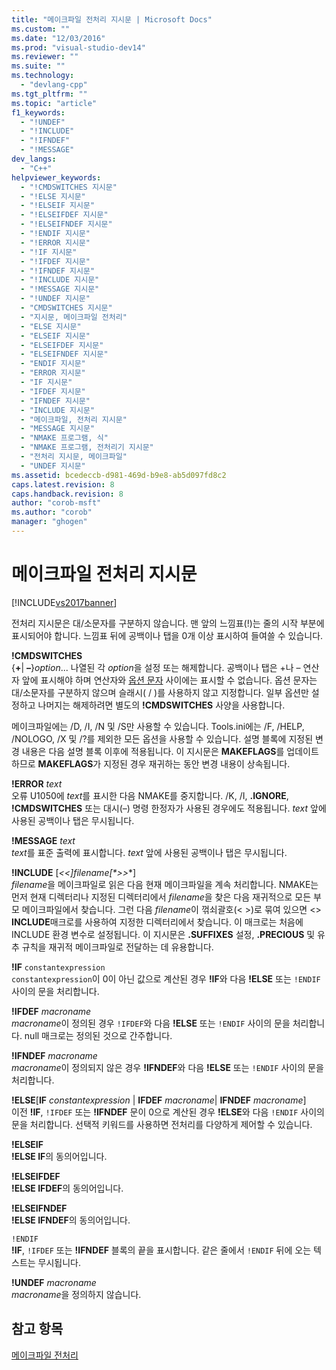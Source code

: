 ```yaml
---
title: "메이크파일 전처리 지시문 | Microsoft Docs"
ms.custom: ""
ms.date: "12/03/2016"
ms.prod: "visual-studio-dev14"
ms.reviewer: ""
ms.suite: ""
ms.technology: 
  - "devlang-cpp"
ms.tgt_pltfrm: ""
ms.topic: "article"
f1_keywords: 
  - "!UNDEF"
  - "!INCLUDE"
  - "!IFNDEF"
  - "!MESSAGE"
dev_langs: 
  - "C++"
helpviewer_keywords: 
  - "!CMDSWITCHES 지시문"
  - "!ELSE 지시문"
  - "!ELSEIF 지시문"
  - "!ELSEIFDEF 지시문"
  - "!ELSEIFNDEF 지시문"
  - "!ENDIF 지시문"
  - "!ERROR 지시문"
  - "!IF 지시문"
  - "!IFDEF 지시문"
  - "!IFNDEF 지시문"
  - "!INCLUDE 지시문"
  - "!MESSAGE 지시문"
  - "!UNDEF 지시문"
  - "CMDSWITCHES 지시문"
  - "지시문, 메이크파일 전처리"
  - "ELSE 지시문"
  - "ELSEIF 지시문"
  - "ELSEIFDEF 지시문"
  - "ELSEIFNDEF 지시문"
  - "ENDIF 지시문"
  - "ERROR 지시문"
  - "IF 지시문"
  - "IFDEF 지시문"
  - "IFNDEF 지시문"
  - "INCLUDE 지시문"
  - "메이크파일, 전처리 지시문"
  - "MESSAGE 지시문"
  - "NMAKE 프로그램, 식"
  - "NMAKE 프로그램, 전처리기 지시문"
  - "전처리 지시문, 메이크파일"
  - "UNDEF 지시문"
ms.assetid: bcedeccb-d981-469d-b9e8-ab5d097fd8c2
caps.latest.revision: 8
caps.handback.revision: 8
author: "corob-msft"
ms.author: "corob"
manager: "ghogen"
---
```

# 메이크파일 전처리 지시문
[!INCLUDE[vs2017banner](../assembler/inline/includes/vs2017banner.md)]

전처리 지시문은 대\/소문자를 구분하지 않습니다.  맨 앞의 느낌표\(\!\)는 줄의 시작 부분에 표시되어야 합니다.  느낌표 뒤에 공백이나 탭을 0개 이상 표시하여 들여쓸 수 있습니다.  
  
 **\!CMDSWITCHES**  
 {**\+**&#124; **–**}*option*...  나열된 각 *option*을 설정 또는 해제합니다.  공백이나 탭은 \+나 – 연산자 앞에 표시해야 하며 연산자와 [옵션 문자](../build/nmake-options.md) 사이에는 표시할 수 없습니다.  옵션 문자는 대\/소문자를 구분하지 않으며 슬래시\( \/ \)를 사용하지 않고 지정합니다.  일부 옵션만 설정하고 나머지는 해제하려면 별도의 **\!CMDSWITCHES** 사양을 사용합니다.  
  
 메이크파일에는 \/D, \/I, \/N 및 \/S만 사용할 수 있습니다.  Tools.ini에는 \/F, \/HELP, \/NOLOGO, \/X 및 \/?를 제외한 모든 옵션을 사용할 수 있습니다.  설명 블록에 지정된 변경 내용은 다음 설명 블록 이후에 적용됩니다.  이 지시문은 **MAKEFLAGS**를 업데이트하므로 **MAKEFLAGS**가 지정된 경우 재귀하는 동안 변경 내용이 상속됩니다.  
  
 **\!ERROR**  *text*  
 오류 U1050에 *text*를 표시한 다음 NMAKE를 중지합니다. \/K, \/I, **.IGNORE**, **\!CMDSWITCHES** 또는 대시\(–\) 명령 한정자가 사용된 경우에도 적용됩니다.  *text* 앞에 사용된 공백이나 탭은 무시됩니다.  
  
 **\!MESSAGE**  *text*  
 *text*를 표준 출력에 표시합니다.  *text* 앞에 사용된 공백이나 탭은 무시됩니다.  
  
 **\!INCLUDE** \[**\<\<\]**filename*\[*\>**\>**\]  
 *filename*을 메이크파일로 읽은 다음 현재 메이크파일을 계속 처리합니다.  NMAKE는 먼저 현재 디렉터리나 지정된 디렉터리에서 *filename*을 찾은 다음 재귀적으로 모든 부모 메이크파일에서 찾습니다. 그런 다음 *filename*이 꺾쇠괄호\(\< \>\)로 묶여 있으면 \<\> **INCLUDE**매크로를 사용하여 지정한 디렉터리에서 찾습니다. 이 매크로는 처음에 INCLUDE 환경 변수로 설정됩니다.  이 지시문은 **.SUFFIXES** 설정, **.PRECIOUS** 및 유추 규칙을 재귀적 메이크파일로 전달하는 데 유용합니다.  
  
 **\!IF**  `constantexpression`  
 `constantexpression`이 0이 아닌 값으로 계산된 경우 **\!IF**와 다음 **\!ELSE** 또는 `!ENDIF` 사이의 문을 처리합니다.  
  
 **\!IFDEF**  *macroname*  
 *macroname*이 정의된 경우 `!IFDEF`와 다음 **\!ELSE** 또는 `!ENDIF` 사이의 문을 처리합니다.  null 매크로는 정의된 것으로 간주합니다.  
  
 **\!IFNDEF**  *macroname*  
 *macroname*이 정의되지 않은 경우 **\!IFNDEF**와 다음 **\!ELSE** 또는 `!ENDIF` 사이의 문을 처리합니다.  
  
 **\!ELSE**\[**IF** *constantexpression* &#124; **IFDEF** *macroname*&#124; **IFNDEF** *macroname*\]  
 이전 **\!IF**, `!IFDEF` 또는 **\!IFNDEF** 문이 0으로 계산된 경우 **\!ELSE**와 다음 `!ENDIF` 사이의 문을 처리합니다.  선택적 키워드를 사용하면 전처리를 다양하게 제어할 수 있습니다.  
  
 **\!ELSEIF**  
 **\!ELSE IF**의 동의어입니다.  
  
 **\!ELSEIFDEF**  
 **\!ELSE IFDEF**의 동의어입니다.  
  
 **\!ELSEIFNDEF**  
 **\!ELSE IFNDEF**의 동의어입니다.  
  
 `!ENDIF`  
 **\!IF**, `!IFDEF` 또는 **\!IFNDEF** 블록의 끝을 표시합니다.  같은 줄에서 `!ENDIF` 뒤에 오는 텍스트는 무시됩니다.  
  
 **\!UNDEF**  *macroname*  
 *macroname*을 정의하지 않습니다.  
  
## 참고 항목  
 [메이크파일 전처리](../build/makefile-preprocessing.md)